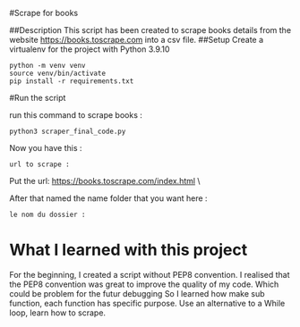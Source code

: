 #Scrape for books

##Description
This script has been created to scrape books details from the website https://books.toscrape.com into a csv file.
##Setup
Create a virtualenv for the project with Python 3.9.10
```
python -m venv venv
source venv/bin/activate
pip install -r requirements.txt
```

#Run the script

run this command to scrape books :
```
python3 scraper_final_code.py
```
Now you have this :
```
url to scrape :
```
Put the url: https://books.toscrape.com/index.html \

After that named the name folder that you want here :
```
le nom du dossier :
```

# What I learned with this project
For the beginning,  I created a script without PEP8 convention.
I realised that the PEP8 convention was great to improve the quality of my code.
Which could be problem for the futur debugging
So I learned how make sub function, each function has specific purpose.
Use an alternative to a  While loop, learn how to scrape.
